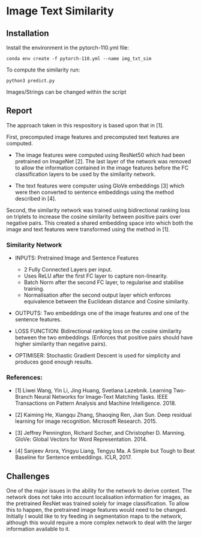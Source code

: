 # Image Text Similarity

## Installation
Install the environment in the pytorch-110.yml file:
```
conda env create -f pytorch-110.yml --name img_txt_sim
```
To compute the similarity run:
```
python3 predict.py
```
Images/Strings can be changed within the script

## Report

The approach taken in this respository is based upon that in [1].

First, precomputed image features and precomputed text features are computed.

* The image features were computed using ResNet50 which had been pretrained on ImageNet [2]. The last layer of the network was removed to allow the information contained in the image features before the FC classification layers to be used by the similarity network.

* The text features were computer using GloVe embeddings [3] which were then converted to sentence embeddings using the method described in [4].

Second, the similarity network was trained using bidirectional ranking loss on triplets to increase the cosine similarity between positive pairs over negative pairs. This created a shared embedding space into which both the image and text features were transformed using the method in [1].

### Similarity Network

- INPUTS: Pretrained Image and Sentence Features
  - 2 Fully Connected Layers per input.
  - Uses ReLU after the first FC layer to capture non-linearity.
  - Batch Norm after the second FC layer, to regularise and stabilise training.
  - Normalisation after the second output layer which enforces equivalence between the Euclidean distance and Cosine similarity.
 
- OUTPUTS: Two embeddings one of the image features and one of the sentence features.

- LOSS FUNCTION: Bidirectional ranking loss on the cosine similarity between the two embeddings. (Enforces that positive pairs should have higher similarity than negative pairs).

- OPTIMISER: Stochastic Gradient Descent is used for simplicity and produces good enough results.


### References:

* [1] Liwei Wang, Yin Li, Jing Huang, Svetlana Lazebnik. Learning Two-Branch Neural Networks for Image-Text Matching Tasks. IEEE Transactions on Pattern Analysis and Machine Intelligence. 2018.

* [2] Kaiming He, Xiangqu Zhang, Shaoqing Ren, Jian Sun. Deep residual learning for image recognition. Microsoft Research. 2015.

* [3] Jeffrey Pennington, Richard Socher, and Christopher D. Manning. GloVe: Global Vectors for Word Representation. 2014.

* [4] Sanjeev Arora, Yingyu Liang, Tengyu Ma. A Simple but Tough to Beat Baseline for Sentence embeddings. ICLR, 2017.


## Challenges

One of the major issues in the ability for the network to derive context. The network does not take into account localisation information for images, as the pretrained ResNet was trained solely for image classification. To allow this to happen, the pretrained image features would need to be changed. Initially I would like to try feeding in segmentation maps to the network, although this would require a more complex network to deal with the larger information available to it.
